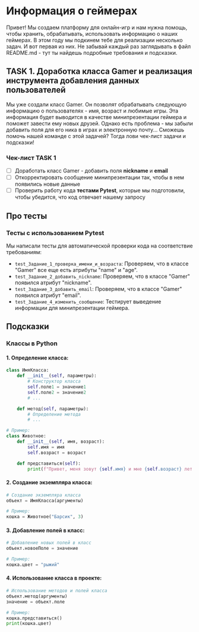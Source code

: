 # Информация о геймерах
Привет! Мы создаем платформу для онлайн-игр и нам нужна помощь, чтобы хранить, обрабатывать, использовать информацию о наших геймерах. В этом году мы подкинем тебе для реализации несколько задач. И вот первая из них.  Не забывай каждый раз заглядывать в файл README.md - тут ты найдешь подробные требования и подсказки. 

## TASK 1. Доработка класса Gamer и реализация инструмента добавления данных пользователей
Мы уже создали класс Gamer. Он позволят обрабатывать следующую информацию о пользователях - имя, возраст и любимые игры. Эта информация будет выводится в качестве минипрезентации геймера и поможет завести ему новых друзей. Однако есть проблема - мы забыли добавить поля для его ника в играх и электронную почту... Сможешь помочь нашей команде с этой задачей? Тогда лови чек-лист задачи и подсказки! 

### Чек-лист TASK 1
 - [ ] Доработать класс Gamer - добавить поля **nickname** и **email**
 - [ ] Откорректировать сообщение минипрезентации так, чтобы в нем появились новые данные
 - [ ] Проверить работу кода **тестами Pytest**, которые мы подготовили, чтобы убедится, что код отвечает нашему запросу

## Про тесты

### Тесты с использованием Pytest
Мы написали тесты для автоматической проверки кода на соответствие требованиям:
-   `test_Задание_1_проверка_имени_и_возраста`: Проверяем, что в классе "Gamer" все еще есть атрибуты "name" и "age".
-   `test_Задание_2_добавить_nickname`: Проверяем, что в классе "Gamer" появился атрибут "nickname".
-   `test_Задание_3_добавить_email`: Проверяем, что в классе "Gamer" появился атрибут "email".
-   `test_Задание_4_изменить_сообщение`: Тестирует выведение информации для минипрезентации геймера.

## Подсказки

### Классы в Python

#### 1. Определение класса:
```python
class ИмяКласса:
    def __init__(self, параметры):
        # Конструктор класса
        self.поле1 = значение1
        self.поле2 = значение2
        # ...

    def метод(self, параметры):
        # Определение метода
        # ...

# Пример:
class Животное:
    def __init__(self, имя, возраст):
        self.имя = имя
        self.возраст = возраст

    def представиться(self):
        print(f"Привет, меня зовут {self.имя} и мне {self.возраст} лет.")
```
#### 2. Создание экземпляра класса:
```python
# Создание экземпляра класса
объект = ИмяКласса(аргументы)

# Пример:
кошка = Животное("Барсик", 3)
```
#### 3. Добавление полей в класс:
```python
# Добавление новых полей в класс
объект.новоеПоле = значение

# Пример:
кошка.цвет = "рыжий"
```
#### 4. Использование класса в проекте:
```python
# Использование методов и полей класса
объект.метод(аргументы)
значение = объект.поле

# Пример:
кошка.представиться()
print(кошка.цвет)
```
